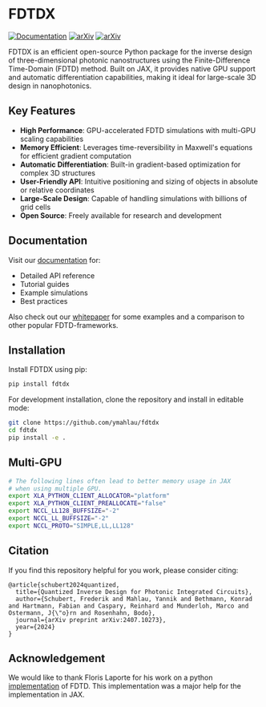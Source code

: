 
# FDTDX
[![Documentation](https://img.shields.io/badge/docs-latest-blue.svg)](https://ymahlau.github.io/fdtdx)
[![arXiv](https://img.shields.io/badge/arXiv-2407.10273-b31b1b.svg)](https://arxiv.org/abs/2407.10273)
[![arXiv](https://img.shields.io/badge/arXiv-2412.12360-b31b1b.svg)](https://arxiv.org/abs/2412.12360)


FDTDX is an efficient open-source Python package for the inverse design of three-dimensional photonic nanostructures using the Finite-Difference Time-Domain (FDTD) method. Built on JAX, it provides native GPU support and automatic differentiation capabilities, making it ideal for large-scale 3D design in nanophotonics.

## Key Features

- **High Performance**: GPU-accelerated FDTD simulations with multi-GPU scaling capabilities
- **Memory Efficient**: Leverages time-reversibility in Maxwell's equations for efficient gradient computation
- **Automatic Differentiation**: Built-in gradient-based optimization for complex 3D structures
- **User-Friendly API**: Intuitive positioning and sizing of objects in absolute or relative coordinates
- **Large-Scale Design**: Capable of handling simulations with billions of grid cells
- **Open Source**: Freely available for research and development

## Documentation

Visit our [documentation](https://ymahlau.github.io/fdtdx) for:
- Detailed API reference
- Tutorial guides
- Example simulations
- Best practices

Also check out our [whitepaper](https://arxiv.org/abs/2412.12360) for some examples and a comparison to other popular FDTD-frameworks.

## Installation

Install FDTDX using pip:

```bash
pip install fdtdx
```

For development installation, clone the repository and install in editable mode:

```bash
git clone https://github.com/ymahlau/fdtdx
cd fdtdx
pip install -e .
```

## Multi-GPU

```bash
# The following lines often lead to better memory usage in JAX
# when using multiple GPU.
export XLA_PYTHON_CLIENT_ALLOCATOR="platform"
export XLA_PYTHON_CLIENT_PREALLOCATE="false"
export NCCL_LL128_BUFFSIZE="-2"
export NCCL_LL_BUFFSIZE="-2"
export NCCL_PROTO="SIMPLE,LL,LL128"
```

## Citation
If you find this repository helpful for you work, please consider citing:
```
@article{schubert2024quantized,
  title={Quantized Inverse Design for Photonic Integrated Circuits},
  author={Schubert, Frederik and Mahlau, Yannik and Bethmann, Konrad and Hartmann, Fabian and Caspary, Reinhard and Munderloh, Marco and Ostermann, J{\"o}rn and Rosenhahn, Bodo},
  journal={arXiv preprint arXiv:2407.10273},
  year={2024}
}
```

## Acknowledgement
We would like to thank Floris Laporte for his work on a python [implementation](https://github.com/flaport/fdtd) of FDTD. This implementation was a major help for the implementation in JAX.